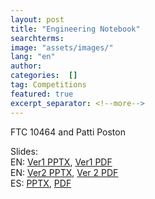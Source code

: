 ```yaml
---
layout: post
title: "Engineering Notebook"
searchterms:
image: "assets/images/"
lang: "en"
author:
categories:  []
tag: Competitions
featured: true
excerpt_separator: <!--more-->
---
```


FTC 10464 and Patti Poston<br>

Slides:<br>
 EN: <a href="/translations/en-us/Competitions/EngineeringNotebook.pptx">Ver1 PPTX</a>,
 <a href="/translations/en-us/Competitions/EngineeringNotebook.pdf">Ver1 PDF</a><br>
 EN: <a href="/translations/en-us/Competitions/EngineeringNotebook2.pptx">Ver2 PPTX</a>,
 <a href="/translations/en-us/Competitions/EngineeringNotebook2.pdf">Ver 2 PDF</a><br>
 ES: <a href="/translations/es/Competitions/EngineeringNotebookES.pptx">PPTX</a>,
 <a href="/translations/es/Competitions/EngineeringNotebookES.pdf">PDF</a>
